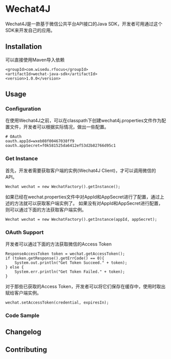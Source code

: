# Wechat4J

Wechat4J是一款基于微信公共平台API接口的Java SDK，开发者可用通过这个SDK来开发自己的应用。

## Installation

可以直接使用Maven导入依赖

```
<groupId>com.wisedu.rfocus</groupId>
<artifactId>wechat-java-sdk</artifactId>
<version>1.0.0</version>
```

## Usage

### Configuration

在使用Wechat4J之前，可以在classpath下创建wechat4j.properties文件作为配置文件，开发者可以根据实际情况，做出一些配置。

```
# OAuth
oauth.appId=wxeb08f00467038ff9
oauth.appSecret=f0k581525da6412ef53d2b82766d95c1
```

### Get Instance

首先，开发者需要获取客户端的实例(Wechat4J Client)，才可以调用微信的API。

```
Wechat wechat = new WechatFactory().getInstance();
```
如果已经在wechat.properties文件中对AppId和AppSecret进行了配置，通过上述的方法就可以获取客户端实例了。
如果没有对AppId和AppSecret进行配置，则可以通过下面的方法获取客户端实例。

```
Wechat wechat = new WechatFactory().getInstance(appId, appSecret);
```

### OAuth Support

开发者可以通过下面的方法获取微信的Access Token

```
ResponseAccessToken token = wechat.getAccessToken();
if (token.getResponse().getErrCode() == 0){
	System.out.println("Get Token Succeed." + token);
} else {
	System.err.println("Get Token Failed." + token);
}
```

对于那些已获取的Access Token，开发者可以将它们保存在缓存中，使用时取出赋给客户端实例。

```
wechat.setAccessToken(credential, expiresIn);
```

### Code Sample

## Changelog

## Contributing
